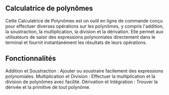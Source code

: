 ## Calculatrice de polynômes
Cette Calculatrice de Polynômes est un outil en ligne de commande conçu pour effectuer diverses opérations sur les polynômes, y compris l'addition, la soustraction, la multiplication, la division et la dérivation. Elle permet aux utilisateurs de saisir des expressions polynomiales directement dans le terminal et fournit instantanément les résultats de leurs opérations.
## Fonctionnalités
Addition et Soustraction : Ajouter ou soustraire facilement des expressions polynomiales.
Multiplication et Division : Effectuer la multiplication et la division de polynômes avec facilité.
Dérivation et Intégration : Trouver la dérivée et la primitive de tout polynôme.
